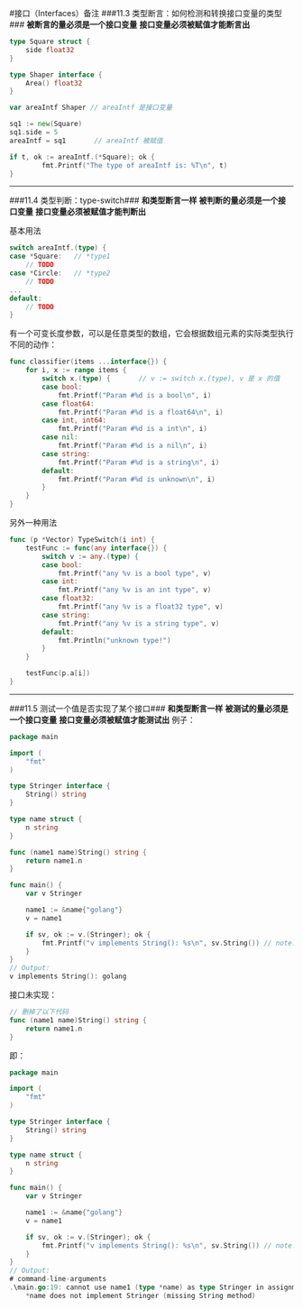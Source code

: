 #接口（Interfaces）备注
###11.3 类型断言：如何检测和转换接口变量的类型###
**被断言的量必须是一个接口变量**
**接口变量必须被赋值才能断言出**

```go
type Square struct {
	side float32
}

type Shaper interface {
	Area() float32
}

var areaIntf Shaper	// areaIntf 是接口变量

sq1 := new(Square)
sq1.side = 5
areaIntf = sq1		 // areaIntf 被赋值

if t, ok := areaIntf.(*Square); ok {
		fmt.Printf("The type of areaIntf is: %T\n", t)
}
```

---
###11.4 类型判断：type-switch###
**和类型断言一样**
**被判断的量必须是一个接口变量**
**接口变量必须被赋值才能判断出**

基本用法
```go
switch areaIntf.(type) {
case *Square:	// *type1
	// TODO
case *Circle:	// *type2
	// TODO
...
default:
	// TODO
}
```
有一个可变长度参数，可以是任意类型的数组，它会根据数组元素的实际类型执行不同的动作：
```go
func classifier(items ...interface{}) {
	for i, x := range items {
		switch x.(type) {		// v := switch x.(type), v 是 x 的值
		case bool:
			fmt.Printf("Param #%d is a bool\n", i)
		case float64:
			fmt.Printf("Param #%d is a float64\n", i)
		case int, int64:
			fmt.Printf("Param #%d is a int\n", i)
		case nil:
			fmt.Printf("Param #%d is a nil\n", i)
		case string:
			fmt.Printf("Param #%d is a string\n", i)
		default:
			fmt.Printf("Param #%d is unknown\n", i)
		}
	}
}
```
另外一种用法
```go
func (p *Vector) TypeSwitch(i int) {
	testFunc := func(any interface{}) {
		switch v := any.(type) {
		case bool:
			fmt.Printf("any %v is a bool type", v)
		case int:
			fmt.Printf("any %v is an int type", v)
		case float32:
			fmt.Printf("any %v is a float32 type", v)
		case string:
			fmt.Printf("any %v is a string type", v)
		default:
			fmt.Println("unknown type!")
		}
	}

	testFunc(p.a[i])
}
```

---
###11.5 测试一个值是否实现了某个接口###
**和类型断言一样**
**被测试的量必须是一个接口变量**
**接口变量必须被赋值才能测试出**
例子：
```go
package main

import (
	"fmt"
)

type Stringer interface {
	String() string
}

type name struct {
	n string
}

func (name1 name)String() string {
	return name1.n
}

func main() {
	var v Stringer

	name1 := &name{"golang"}
	v = name1

	if sv, ok := v.(Stringer); ok {
		fmt.Printf("v implements String(): %s\n", sv.String()) // note: sv, not v
	}
}
// Output:
v implements String(): golang
```
接口未实现：
```go
// 删掉了以下代码
func (name1 name)String() string {
	return name1.n
}
```
即：
```go
package main

import (
	"fmt"
)

type Stringer interface {
	String() string
}

type name struct {
	n string
}

func main() {
	var v Stringer

	name1 := &name{"golang"}
	v = name1

	if sv, ok := v.(Stringer); ok {
		fmt.Printf("v implements String(): %s\n", sv.String()) // note: sv, not v
	}
}
// Output:
# command-line-arguments
.\main.go:19: cannot use name1 (type *name) as type Stringer in assignment:
	*name does not implement Stringer (missing String method)
```